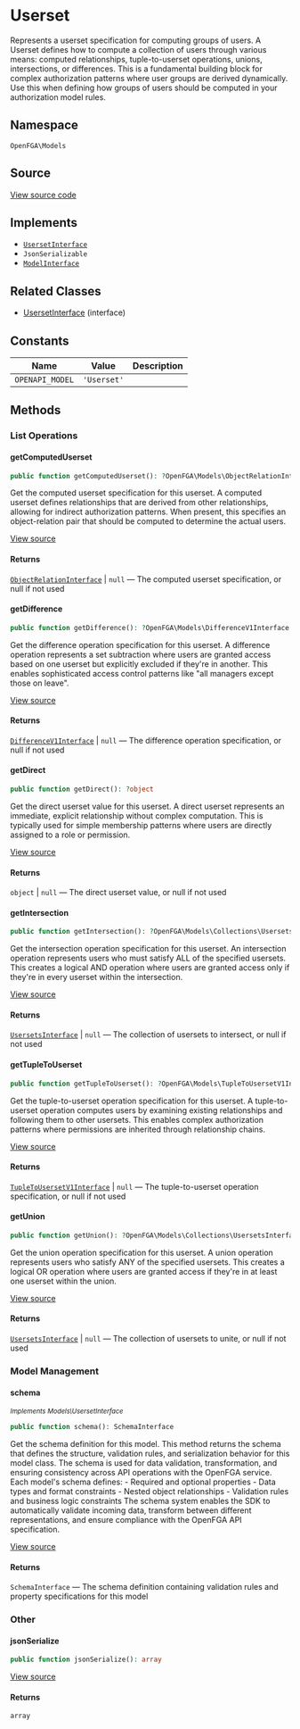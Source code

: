 # Userset

Represents a userset specification for computing groups of users. A Userset defines how to compute a collection of users through various means: computed relationships, tuple-to-userset operations, unions, intersections, or differences. This is a fundamental building block for complex authorization patterns where user groups are derived dynamically. Use this when defining how groups of users should be computed in your authorization model rules.

## Namespace
`OpenFGA\Models`

## Source
[View source code](https://github.com/evansims/openfga-php/blob/main/src/Models/Userset.php)

## Implements
* [`UsersetInterface`](UsersetInterface.md)
* `JsonSerializable`
* [`ModelInterface`](ModelInterface.md)

## Related Classes
* [UsersetInterface](Models/UsersetInterface.md) (interface)

## Constants
| Name | Value | Description |
|------|-------|-------------|
| `OPENAPI_MODEL` | `'Userset'` |  |

## Methods

### List Operations
#### getComputedUserset

```php
public function getComputedUserset(): ?OpenFGA\Models\ObjectRelationInterface
```

Get the computed userset specification for this userset. A computed userset defines relationships that are derived from other relationships, allowing for indirect authorization patterns. When present, this specifies an object-relation pair that should be computed to determine the actual users.

[View source](https://github.com/evansims/openfga-php/blob/main/src/Models/Userset.php#L70)

#### Returns
[`ObjectRelationInterface`](ObjectRelationInterface.md) &#124; `null` — The computed userset specification, or null if not used
#### getDifference

```php
public function getDifference(): ?OpenFGA\Models\DifferenceV1Interface
```

Get the difference operation specification for this userset. A difference operation represents a set subtraction where users are granted access based on one userset but explicitly excluded if they&#039;re in another. This enables sophisticated access control patterns like &quot;all managers except those on leave&quot;.

[View source](https://github.com/evansims/openfga-php/blob/main/src/Models/Userset.php#L79)

#### Returns
[`DifferenceV1Interface`](DifferenceV1Interface.md) &#124; `null` — The difference operation specification, or null if not used
#### getDirect

```php
public function getDirect(): ?object
```

Get the direct userset value for this userset. A direct userset represents an immediate, explicit relationship without complex computation. This is typically used for simple membership patterns where users are directly assigned to a role or permission.

[View source](https://github.com/evansims/openfga-php/blob/main/src/Models/Userset.php#L88)

#### Returns
`object` &#124; `null` — The direct userset value, or null if not used
#### getIntersection

```php
public function getIntersection(): ?OpenFGA\Models\Collections\UsersetsInterface
```

Get the intersection operation specification for this userset. An intersection operation represents users who must satisfy ALL of the specified usersets. This creates a logical AND operation where users are granted access only if they&#039;re in every userset within the intersection.

[View source](https://github.com/evansims/openfga-php/blob/main/src/Models/Userset.php#L97)

#### Returns
[`UsersetsInterface`](Models/Collections/UsersetsInterface.md) &#124; `null` — The collection of usersets to intersect, or null if not used
#### getTupleToUserset

```php
public function getTupleToUserset(): ?OpenFGA\Models\TupleToUsersetV1Interface
```

Get the tuple-to-userset operation specification for this userset. A tuple-to-userset operation computes users by examining existing relationships and following them to other usersets. This enables complex authorization patterns where permissions are inherited through relationship chains.

[View source](https://github.com/evansims/openfga-php/blob/main/src/Models/Userset.php#L106)

#### Returns
[`TupleToUsersetV1Interface`](TupleToUsersetV1Interface.md) &#124; `null` — The tuple-to-userset operation specification, or null if not used
#### getUnion

```php
public function getUnion(): ?OpenFGA\Models\Collections\UsersetsInterface
```

Get the union operation specification for this userset. A union operation represents users who satisfy ANY of the specified usersets. This creates a logical OR operation where users are granted access if they&#039;re in at least one userset within the union.

[View source](https://github.com/evansims/openfga-php/blob/main/src/Models/Userset.php#L115)

#### Returns
[`UsersetsInterface`](Models/Collections/UsersetsInterface.md) &#124; `null` — The collection of usersets to unite, or null if not used
### Model Management
#### schema

*<small>Implements Models\UsersetInterface</small>*

```php
public function schema(): SchemaInterface
```

Get the schema definition for this model. This method returns the schema that defines the structure, validation rules, and serialization behavior for this model class. The schema is used for data validation, transformation, and ensuring consistency across API operations with the OpenFGA service. Each model&#039;s schema defines: - Required and optional properties - Data types and format constraints - Nested object relationships - Validation rules and business logic constraints The schema system enables the SDK to automatically validate incoming data, transform between different representations, and ensure compliance with the OpenFGA API specification.

[View source](https://github.com/evansims/openfga-php/blob/main/src/Models/ModelInterface.php#L52)

#### Returns
`SchemaInterface` — The schema definition containing validation rules and property specifications for this model
### Other
#### jsonSerialize

```php
public function jsonSerialize(): array
```

[View source](https://github.com/evansims/openfga-php/blob/main/src/Models/Userset.php#L124)

#### Returns
`array`
